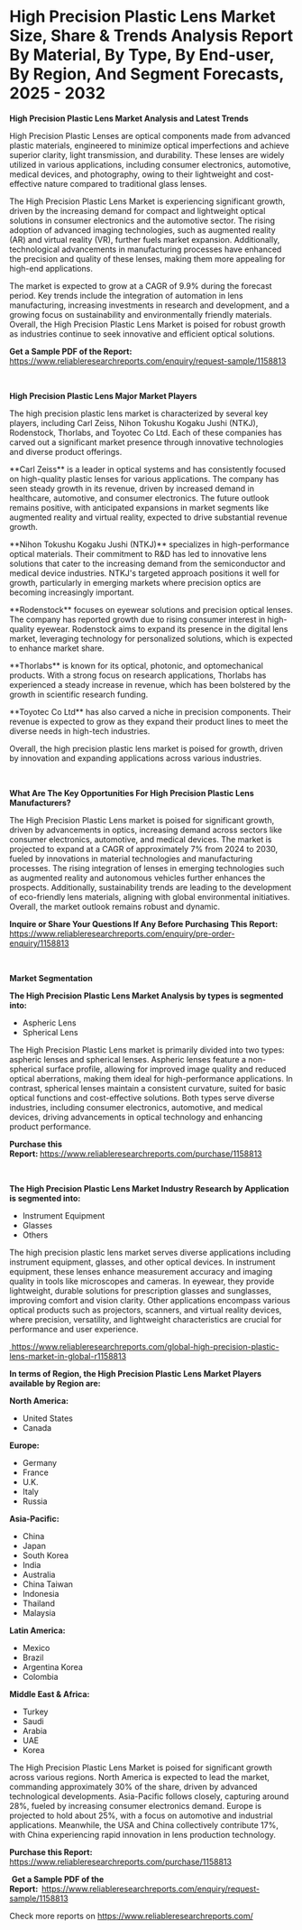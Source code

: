 <p><h1>High Precision Plastic Lens Market Size, Share & Trends Analysis Report By Material, By Type, By End-user, By Region, And Segment Forecasts, 2025 - 2032</h1></p><p><strong>High Precision Plastic Lens Market Analysis and Latest Trends</strong></p>
<p><p>High Precision Plastic Lenses are optical components made from advanced plastic materials, engineered to minimize optical imperfections and achieve superior clarity, light transmission, and durability. These lenses are widely utilized in various applications, including consumer electronics, automotive, medical devices, and photography, owing to their lightweight and cost-effective nature compared to traditional glass lenses.</p><p>The High Precision Plastic Lens Market is experiencing significant growth, driven by the increasing demand for compact and lightweight optical solutions in consumer electronics and the automotive sector. The rising adoption of advanced imaging technologies, such as augmented reality (AR) and virtual reality (VR), further fuels market expansion. Additionally, technological advancements in manufacturing processes have enhanced the precision and quality of these lenses, making them more appealing for high-end applications.</p><p>The market is expected to grow at a CAGR of 9.9% during the forecast period. Key trends include the integration of automation in lens manufacturing, increasing investments in research and development, and a growing focus on sustainability and environmentally friendly materials. Overall, the High Precision Plastic Lens Market is poised for robust growth as industries continue to seek innovative and efficient optical solutions.</p></p>
<p><strong>Get a Sample PDF of the Report:&nbsp;</strong> <a href="https://www.reliableresearchreports.com/enquiry/request-sample/1158813?utm_campaign=3316&utm_medium=2&utm_source=Github&utm_content=ia&utm_term=22032025&utm_id=high-precision-plastic-lens">https://www.reliableresearchreports.com/enquiry/request-sample/1158813</a></p>
<p>&nbsp;</p>
<p><strong>High Precision Plastic Lens Major Market Players</strong></p>
<p><p>The high precision plastic lens market is characterized by several key players, including Carl Zeiss, Nihon Tokushu Kogaku Jushi (NTKJ), Rodenstock, Thorlabs, and Toyotec Co Ltd. Each of these companies has carved out a significant market presence through innovative technologies and diverse product offerings.</p><p>**Carl Zeiss** is a leader in optical systems and has consistently focused on high-quality plastic lenses for various applications. The company has seen steady growth in its revenue, driven by increased demand in healthcare, automotive, and consumer electronics. The future outlook remains positive, with anticipated expansions in market segments like augmented reality and virtual reality, expected to drive substantial revenue growth.</p><p>**Nihon Tokushu Kogaku Jushi (NTKJ)** specializes in high-performance optical materials. Their commitment to R&D has led to innovative lens solutions that cater to the increasing demand from the semiconductor and medical device industries. NTKJ's targeted approach positions it well for growth, particularly in emerging markets where precision optics are becoming increasingly important.</p><p>**Rodenstock** focuses on eyewear solutions and precision optical lenses. The company has reported growth due to rising consumer interest in high-quality eyewear. Rodenstock aims to expand its presence in the digital lens market, leveraging technology for personalized solutions, which is expected to enhance market share.</p><p>**Thorlabs** is known for its optical, photonic, and optomechanical products. With a strong focus on research applications, Thorlabs has experienced a steady increase in revenue, which has been bolstered by the growth in scientific research funding. </p><p>**Toyotec Co Ltd** has also carved a niche in precision components. Their revenue is expected to grow as they expand their product lines to meet the diverse needs in high-tech industries.</p><p>Overall, the high precision plastic lens market is poised for growth, driven by innovation and expanding applications across various industries.</p></p>
<p>&nbsp;</p>
<p><strong>What Are The Key Opportunities For High Precision Plastic Lens Manufacturers?</strong></p>
<p><p>The High Precision Plastic Lens market is poised for significant growth, driven by advancements in optics, increasing demand across sectors like consumer electronics, automotive, and medical devices. The market is projected to expand at a CAGR of approximately 7% from 2024 to 2030, fueled by innovations in material technologies and manufacturing processes. The rising integration of lenses in emerging technologies such as augmented reality and autonomous vehicles further enhances the prospects. Additionally, sustainability trends are leading to the development of eco-friendly lens materials, aligning with global environmental initiatives. Overall, the market outlook remains robust and dynamic.</p></p>
<p><strong>Inquire or Share Your Questions If Any Before Purchasing This Report:</strong> <a href="https://www.reliableresearchreports.com/enquiry/pre-order-enquiry/1158813?utm_campaign=3316&utm_medium=2&utm_source=Github&utm_content=ia&utm_term=22032025&utm_id=high-precision-plastic-lens">https://www.reliableresearchreports.com/enquiry/pre-order-enquiry/1158813</a></p>
<p>&nbsp;</p>
<p><strong>Market Segmentation</strong></p>
<p><strong>The High Precision Plastic Lens Market Analysis by types is segmented into:</strong></p>
<p><ul><li>Aspheric Lens</li><li>Spherical Lens</li></ul></p>
<p><p>The High Precision Plastic Lens market is primarily divided into two types: aspheric lenses and spherical lenses. Aspheric lenses feature a non-spherical surface profile, allowing for improved image quality and reduced optical aberrations, making them ideal for high-performance applications. In contrast, spherical lenses maintain a consistent curvature, suited for basic optical functions and cost-effective solutions. Both types serve diverse industries, including consumer electronics, automotive, and medical devices, driving advancements in optical technology and enhancing product performance.</p></p>
<p><strong>Purchase this Report:&nbsp;</strong><a href="https://www.reliableresearchreports.com/purchase/1158813?utm_campaign=3316&utm_medium=2&utm_source=Github&utm_content=ia&utm_term=22032025&utm_id=high-precision-plastic-lens">https://www.reliableresearchreports.com/purchase/1158813</a></p>
<p>&nbsp;</p>
<p><strong>The High Precision Plastic Lens Market Industry Research by Application is segmented into:</strong></p>
<p><ul><li>Instrument Equipment</li><li>Glasses</li><li>Others</li></ul></p>
<p><p>The high precision plastic lens market serves diverse applications including instrument equipment, glasses, and other optical devices. In instrument equipment, these lenses enhance measurement accuracy and imaging quality in tools like microscopes and cameras. In eyewear, they provide lightweight, durable solutions for prescription glasses and sunglasses, improving comfort and vision clarity. Other applications encompass various optical products such as projectors, scanners, and virtual reality devices, where precision, versatility, and lightweight characteristics are crucial for performance and user experience.</p></p>
<p><a href="https://www.reliableresearchreports.com/global-high-precision-plastic-lens-market-in-global-r1158813?utm_campaign=3316&utm_medium=2&utm_source=Github&utm_content=ia&utm_term=22032025&utm_id=high-precision-plastic-lens">&nbsp;https://www.reliableresearchreports.com/global-high-precision-plastic-lens-market-in-global-r1158813</a></p>
<p><strong>In terms of Region, the High Precision Plastic Lens Market Players available by Region are:</strong></p>
<p>
    <p> <strong> North America: </strong>
        <ul>
            <li>United States</li>
            <li>Canada</li>
        </ul>
        </p> 
    <p> <strong> Europe: </strong>
        <ul>
            <li>Germany</li>
            <li>France</li>
            <li>U.K.</li>
            <li>Italy</li>
            <li>Russia</li>
        </ul>
        </p> 
    <p> <strong> Asia-Pacific: </strong>
        <ul>
            <li>China</li>
            <li>Japan</li>
            <li>South Korea</li>
            <li>India</li>
            <li>Australia</li>
            <li>China Taiwan</li>
            <li>Indonesia</li>
            <li>Thailand</li>
            <li>Malaysia</li>
        </ul>
        </p> 
    <p> <strong> Latin America: </strong>
        <ul>
            <li>Mexico</li>
            <li>Brazil</li>
            <li>Argentina Korea</li>
            <li>Colombia</li>
        </ul>
        </p> 
    <p> <strong> Middle East & Africa: </strong>
        <ul>
            <li>Turkey</li>
            <li>Saudi</li>
            <li>Arabia</li>
            <li>UAE</li>
            <li>Korea</li>
        </ul>
    </p>
    </p>
<p><p>The High Precision Plastic Lens Market is poised for significant growth across various regions. North America is expected to lead the market, commanding approximately 30% of the share, driven by advanced technological developments. Asia-Pacific follows closely, capturing around 28%, fueled by increasing consumer electronics demand. Europe is projected to hold about 25%, with a focus on automotive and industrial applications. Meanwhile, the USA and China collectively contribute 17%, with China experiencing rapid innovation in lens production technology.</p></p>
<p><strong>Purchase this Report: </strong><a href="https://www.reliableresearchreports.com/purchase/1158813?utm_campaign=3316&utm_medium=2&utm_source=Github&utm_content=ia&utm_term=22032025&utm_id=high-precision-plastic-lens">https://www.reliableresearchreports.com/purchase/1158813</a></p>
<p>&nbsp;<strong>Get a Sample PDF of the Report:&nbsp;&nbsp;</strong><a href="https://www.reliableresearchreports.com/enquiry/request-sample/1158813?utm_campaign=3316&utm_medium=2&utm_source=Github&utm_content=ia&utm_term=22032025&utm_id=high-precision-plastic-lens">https://www.reliableresearchreports.com/enquiry/request-sample/1158813</a></p>
<p><strong></strong></p>
<p>Check more reports on <a href="https://www.reliableresearchreports.com/?utm_campaign=3316&utm_medium=2&utm_source=Github&utm_content=ia&utm_term=22032025&utm_id=high-precision-plastic-lens">https://www.reliableresearchreports.com/</a></p>